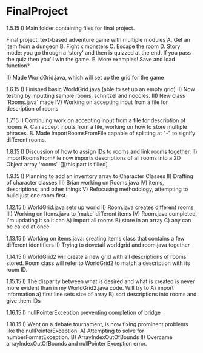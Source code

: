 FinalProject
============

1.5.15
I) Main folder containing files for final project.

Final project: text-based adventure game with multiple modules
A. Get an item from a dungeon
B. Fight x monsters
C. Escape the room
D. Story mode: you go through a 'story' and then is quizzed at the end. If you pass the quiz then you'll win the game.
E. More examples!
Save and load function?

II) Made WorldGrid.java, which will set up the grid for the game 

1.6.15
I) Finished basic WorldGrid.java (able to set up an empty grid)
II) Now testing by inputting sample rooms, schnitzel and noodles. 
III) New class 'Rooms.java' made 
IV) Working on accepting input from a file for description of rooms 

1.7.15
I) Continuing work on accepting input from a file for description of rooms 
A. Can accept inputs from a file, working on how to store multiple phrases. 
B. Made importRoomsFromFile capable of splitting at "-" to signify different rooms. 

1.8.15
I) Discussion of how to assign IDs to rooms and link rooms together. 
II) importRoomsFromFile now imports descriptions of all rooms into a 2D Object array 'rooms'. [][this part is filled]

1.9.15
I) Planning to add an inventory array to Character Classes
II) Drafting of character classes
III) Brian working on Rooms.java
IV) items, descriptions, and other things 
V) Refocusing methodology, attempting to build just one room first.

1.12.15
I) WorldGrid.java sets up world
II) Room.java creates different rooms
III) Working on Items.java to 'make' different items 
IV) Room.java completed, I'm updating it so it can A) import all rooms B) store in an array C) any can be called at once 

1.13.15
I) Working on items.java: creating items class that contains a few different identifiers 
II) Trying to dovetail worldgrid and room.java together

1.14.15
I) WorldGrid2 will create a new grid with all descriptions of rooms stored. Room class will refer to WorldGrid2 to match a description with its room ID. 

1.15.15
I) The disparity between what is desired and what is created is never more evident than in my WorldGrid2.java code. Will try to A) import information a) first line sets size of array B) sort descriptions into rooms and give them IDs

1.16.15
I) nullPointerException preventing completion of bridge

1.18.15 
I) Went on a debate tournament, is now fixing prominent problems like the nullPointerException.
A) Attempting to solve for numberFormatException. 
B) ArrayIndexOutOfBounds
II) Overcame arrayIndexOutOfBounds and nullPointer Exception error. 
